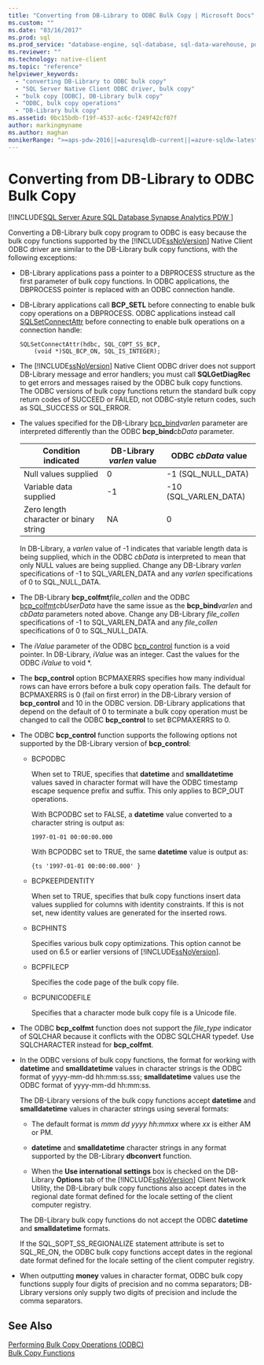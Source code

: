 ```yaml
---
title: "Converting from DB-Library to ODBC Bulk Copy | Microsoft Docs"
ms.custom: ""
ms.date: "03/16/2017"
ms.prod: sql
ms.prod_service: "database-engine, sql-database, sql-data-warehouse, pdw"
ms.reviewer: ""
ms.technology: native-client
ms.topic: "reference"
helpviewer_keywords: 
  - "converting DB-Library to ODBC bulk copy"
  - "SQL Server Native Client ODBC driver, bulk copy"
  - "bulk copy [ODBC], DB-Library bulk copy"
  - "ODBC, bulk copy operations"
  - "DB-Library bulk copy"
ms.assetid: 0bc15bdb-f19f-4537-ac6c-f249f42cf07f
author: markingmyname
ms.author: maghan
monikerRange: ">=aps-pdw-2016||=azuresqldb-current||=azure-sqldw-latest||>=sql-server-2016||=sqlallproducts-allversions||>=sql-server-linux-2017||=azuresqldb-mi-current"
---
```

# Converting from DB-Library to ODBC Bulk Copy
[!INCLUDE[SQL Server Azure SQL Database Synapse Analytics PDW ](../../includes/applies-to-version/sql-asdb-asdbmi-asdw-pdw.md)]

  Converting a DB-Library bulk copy program to ODBC is easy because the bulk copy functions supported by the [!INCLUDE[ssNoVersion](../../includes/ssnoversion-md.md)] Native Client ODBC driver are similar to the DB-Library bulk copy functions, with the following exceptions:  
  
-   DB-Library applications pass a pointer to a DBPROCESS structure as the first parameter of bulk copy functions. In ODBC applications, the DBPROCESS pointer is replaced with an ODBC connection handle.  
  
-   DB-Library applications call **BCP_SETL** before connecting to enable bulk copy operations on a DBPROCESS. ODBC applications instead call [SQLSetConnectAttr](../../relational-databases/native-client-odbc-api/sqlsetconnectattr.md) before connecting to enable bulk operations on a connection handle:  
  
    ```  
    SQLSetConnectAttr(hdbc, SQL_COPT_SS_BCP,  
        (void *)SQL_BCP_ON, SQL_IS_INTEGER);  
    ```  
  
-   The [!INCLUDE[ssNoVersion](../../includes/ssnoversion-md.md)] Native Client ODBC driver does not support DB-Library message and error handlers; you must call **SQLGetDiagRec** to get errors and messages raised by the ODBC bulk copy functions. The ODBC versions of bulk copy functions return the standard bulk copy return codes of SUCCEED or FAILED, not ODBC-style return codes, such as SQL_SUCCESS or SQL_ERROR.  
  
-   The values specified for the DB-Library [bcp_bind](../../relational-databases/native-client-odbc-extensions-bulk-copy-functions/bcp-bind.md)*varlen* parameter are interpreted differently than the ODBC **bcp_bind**_cbData_ parameter.  
  
    |Condition indicated|DB-Library *varlen* value|ODBC *cbData* value|  
    |-------------------------|--------------------------------|-------------------------|  
    |Null values supplied|0|-1 (SQL_NULL_DATA)|  
    |Variable data supplied|-1|-10 (SQL_VARLEN_DATA)|  
    |Zero length character or binary string|NA|0|  
  
     In DB-Library, a *varlen* value of -1 indicates that variable length data is being supplied, which in the ODBC *cbData* is interpreted to mean that only NULL values are being supplied. Change any DB-Library *varlen* specifications of -1 to SQL_VARLEN_DATA and any *varlen* specifications of 0 to SQL_NULL_DATA.  
  
-   The DB-Library **bcp_colfmt**_file_collen_ and the ODBC [bcp_colfmt](../../relational-databases/native-client-odbc-extensions-bulk-copy-functions/bcp-colfmt.md)*cbUserData* have the same issue as the **bcp_bind**_varlen_ and *cbData* parameters noted above. Change any DB-Library *file_collen* specifications of -1 to SQL_VARLEN_DATA and any *file_collen* specifications of 0 to SQL_NULL_DATA.  
  
-   The *iValue* parameter of the ODBC [bcp_control](../../relational-databases/native-client-odbc-extensions-bulk-copy-functions/bcp-control.md) function is a void pointer. In DB-Library, *iValue* was an integer. Cast the values for the ODBC *iValue* to void *.  
  
-   The **bcp_control** option BCPMAXERRS specifies how many individual rows can have errors before a bulk copy operation fails. The default for BCPMAXERRS is 0 (fail on first error) in the DB-Library version of **bcp_control** and 10 in the ODBC version. DB-Library applications that depend on the default of 0 to terminate a bulk copy operation must be changed to call the ODBC **bcp_control** to set BCPMAXERRS to 0.  
  
-   The ODBC **bcp_control** function supports the following options not supported by the DB-Library version of **bcp_control**:  
  
    -   BCPODBC  
  
         When set to TRUE, specifies that **datetime** and **smalldatetime** values saved in character format will have the ODBC timestamp escape sequence prefix and suffix. This only applies to BCP_OUT operations.  
  
         With BCPODBC set to FALSE, a **datetime** value converted to a character string is output as:  
  
        ```  
        1997-01-01 00:00:00.000  
        ```  
  
         With BCPODBC set to TRUE, the same **datetime** value is output as:  
  
        ```  
        {ts '1997-01-01 00:00:00.000' }  
        ```  
  
    -   BCPKEEPIDENTITY  
  
         When set to TRUE, specifies that bulk copy functions insert data values supplied for columns with identity constraints. If this is not set, new identity values are generated for the inserted rows.  
  
    -   BCPHINTS  
  
         Specifies various bulk copy optimizations. This option cannot be used on 6.5 or earlier versions of [!INCLUDE[ssNoVersion](../../includes/ssnoversion-md.md)].  
  
    -   BCPFILECP  
  
         Specifies the code page of the bulk copy file.  
  
    -   BCPUNICODEFILE  
  
         Specifies that a character mode bulk copy file is a Unicode file.  
  
-   The ODBC **bcp_colfmt** function does not support the *file_type* indicator of SQLCHAR because it conflicts with the ODBC SQLCHAR typedef. Use SQLCHARACTER instead for **bcp_colfmt**.  
  
-   In the ODBC versions of bulk copy functions, the format for working with **datetime** and **smalldatetime** values in character strings is the ODBC format of yyyy-mm-dd hh:mm:ss.sss; **smalldatetime** values use the ODBC format of yyyy-mm-dd hh:mm:ss.  
  
     The DB-Library versions of the bulk copy functions accept **datetime** and **smalldatetime** values in character strings using several formats:  
  
    -   The default format is *mmm dd yyyy hh:mmxx* where *xx* is either AM or PM.  
  
    -   **datetime** and **smalldatetime** character strings in any format supported by the DB-Library **dbconvert** function.  
  
    -   When the **Use international settings** box is checked on the DB-Library **Options** tab of the [!INCLUDE[ssNoVersion](../../includes/ssnoversion-md.md)] Client Network Utility, the DB-Library bulk copy functions also accept dates in the regional date format defined for the locale setting of the client computer registry.  
  
     The DB-Library bulk copy functions do not accept the ODBC **datetime** and **smalldatetime** formats.  
  
     If the SQL_SOPT_SS_REGIONALIZE statement attribute is set to SQL_RE_ON, the ODBC bulk copy functions accept dates in the regional date format defined for the locale setting of the client computer registry.  
  
-   When outputting **money** values in character format, ODBC bulk copy functions supply four digits of precision and no comma separators; DB-Library versions only supply two digits of precision and include the comma separators.  
  
## See Also  
 [Performing Bulk Copy Operations &#40;ODBC&#41;](../../relational-databases/native-client-odbc-bulk-copy-operations/performing-bulk-copy-operations-odbc.md)   
 [Bulk Copy Functions](../../relational-databases/native-client-odbc-extensions-bulk-copy-functions/sql-server-driver-extensions-bulk-copy-functions.md)  
  
  
